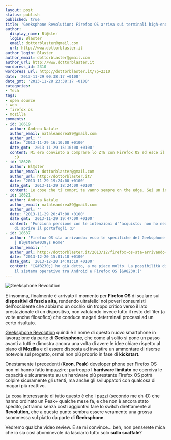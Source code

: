 ```yaml
---
layout: post
status: publish
published: true
title: 'Geeksphone Revolution: Firefox OS arriva sui terminali high-end'
author:
  display_name: Bl@ster
  login: Blaster
  email: dottorblaster@gmail.com
  url: http://www.dottorblaster.it
author_login: Blaster
author_email: dottorblaster@gmail.com
author_url: http://www.dottorblaster.it
wordpress_id: 2310
wordpress_url: http://dottorblaster.it/?p=2310
date: '2013-11-29 00:38:17 +0100'
date_gmt: '2013-11-28 23:38:17 +0100'
categories:
- Tech
tags:
- open source
- web
- firefox os
- mozilla
comments:
- id: 18619
  author: Andrea Natale
  author_email: nataleandrea89@gmail.com
  author_url: ''
  date: '2013-11-29 16:10:00 +0100'
  date_gmt: '2013-11-29 15:10:00 +0100'
  content: Mi ero convinto a comprare lo ZTE con Firefox OS ed esce il Revolution
    :D
- id: 18620
  author: Bl@ster
  author_email: dottorblaster@gmail.com
  author_url: http://dottorblaster.it/
  date: '2013-11-29 19:24:00 +0100'
  date_gmt: '2013-11-29 18:24:00 +0100'
  content: Le cose che ti compri te vanno sempre on the edge. Sei un influencer :D
- id: 18621
  author: Andrea Natale
  author_email: nataleandrea89@gmail.com
  author_url: ''
  date: '2013-11-29 20:47:00 +0100'
  date_gmt: '2013-11-29 19:47:00 +0100'
  content: 'Funziona persione con le intenzioni d''acquisto: non ho neanche bisogno
    di aprire il portafogli :D'
- id: 18637
  author: 'Firefox OS sta arrivando: ecco le specifiche del Geeksphone Revolution
    | Bl@ster&#039;s Home'
  author_email: ''
  author_url: http://dottorblaster.it/2013/12/firefox-os-sta-arrivando-ecco-specifiche-del-geeksphone-revolution/
  date: '2013-12-20 15:01:10 +0100'
  date_gmt: '2013-12-20 14:01:10 +0100'
  content: "[&#8230;] ho già detto, a me piace molto. La possibilità di scegliere
    il sistema operativo tra Android e Firefox OS [&#8230;]"
---
```

<p><img src="http://i39.tinypic.com/2j5x4x1.png" alt="Geeksphone Revolution" /></p>
<p>E insomma, finalmente è arrivato il momento per <strong>Firefox OS</strong> di scalare sui <strong>dispositivi di fascia alta</strong>, rendendo ultrafelici noi poveri consumisti dell'occidente che abbiamo un occhio sin troppo critico verso il lato prestazionale di un dispositivo, non valutando invece tutto il resto dell'iter (a volte anche filosofico) che conduce magari determinati processi ad un certo risultato.</p>
<p><a href="http://www.geeksphone.com/revolution/">Geeksphone Revolution</a> quindi è il nome di questo nuovo smartphone in lavorazione da parte di <strong>Geeksphone</strong>, che come al solito si pone un passo avanti a tutti e dimostra ancora una volta di avere le idee chiare rispetto al piano di <strong>Mozilla</strong> e di essere disposta ad investire un ammontare di risorse notevole sul progetto, ormai non più proprio in fase di <strong>kickstart</strong>.</p>
<p>Onestamente i precedenti (<strong>Keon</strong>, <strong>Peak</strong>) developer phone per Firefox OS non mi hanno fatto impazzire: purtroppo l'<strong>hardware limitato</strong> ne coerciva le capacità e sicuramente su un hardware più prestante Firefox OS potrà colpire sicuramente gli utenti, ma anche gli sviluppatori con qualcosa di magari più reattivo.</p>
<p>La cosa interessante di tutto questo è che i pazzi (secondo me eh :D) che hanno ordinato un Peak+ qualche mese fa, e che non è ancora stato spedito, potranno senza costi aggiuntivi fare lo switch direttamente al <strong>Revolution</strong>, che a questo punto sembra essere veramente una grossa scommessa sul piatto da parte di <strong>Geeksphone</strong>.</p>
<p>Vedremo qualche video review. E se mi convince... beh, non penserete mica che io sia così abominevole da lasciarlo tutto solo <strong>sullo scaffale</strong>?</p>
